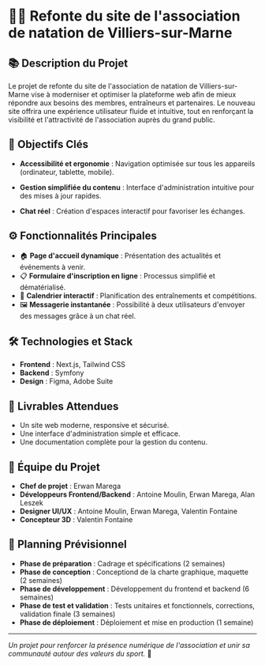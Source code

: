 # 🏊‍♀️ **Refonte du site de l'association de natation de Villiers-sur-Marne**

## 📚 **Description du Projet**
Le projet de refonte du site de l'association de natation de Villiers-sur-Marne vise à moderniser et optimiser la plateforme web afin de mieux répondre aux besoins des membres, entraîneurs et partenaires. Le nouveau site offrira une expérience utilisateur fluide et intuitive, tout en renforçant la visibilité et l'attractivité de l'association auprès du grand public.

## 🎯 **Objectifs Clés**
- **Accessibilité et ergonomie** : Navigation optimisée sur tous les appareils (ordinateur, tablette, mobile).

- **Gestion simplifiée du contenu** : Interface d'administration intuitive pour des mises à jour rapides.

- **Chat réel** : Création d'espaces interactif pour favoriser les échanges.

## ⚙️ **Fonctionnalités Principales**
- 🏠 **Page d'accueil dynamique** : Présentation des actualités et événements à venir.
- 📋 **Formulaire d'inscription en ligne** : Processus simplifié et dématérialisé.
- 📅 **Calendrier interactif** : Planification des entraînements et compétitions.
- 🖼️ **Messagerie instantanée** : Possibilité à deux utilisateurs d'envoyer des messages grâce à un chat réel.

## 🛠️ **Technologies et Stack**
- **Frontend** : Next.js, Tailwind CSS
- **Backend** : Symfony
- **Design** : Figma, Adobe Suite

## 🚀 **Livrables Attendues**
- Un site web moderne, responsive et sécurisé.
- Une interface d'administration simple et efficace.
- Une documentation complète pour la gestion du contenu.

## 👥 **Équipe du Projet**
- **Chef de projet** : Erwan Marega
- **Développeurs Frontend/Backend** : Antoine Moulin, Erwan Marega, Alan Leszek
- **Designer UI/UX** : Antoine Moulin, Erwan Marega, Valentin Fontaine
- **Concepteur 3D** : Valentin Fontaine

## 📆 **Planning Prévisionnel**
- **Phase de préparation** : Cadrage et spécifications (2 semaines)
- **Phase de conception** : Conceptiond de la charte graphique, maquette (2 semaines)
- **Phase de développement** : Développement du frontend et backend (6 semaines)
- **Phase de test et validation** : Tests unitaires et fonctionnels, corrections, validation finale (3 semaines)
- **Phase de déploiement** : Déploiement et mise en production (1 semaine)

---
*Un projet pour renforcer la présence numérique de l'association et unir sa communauté autour des valeurs du sport.* 🌟

